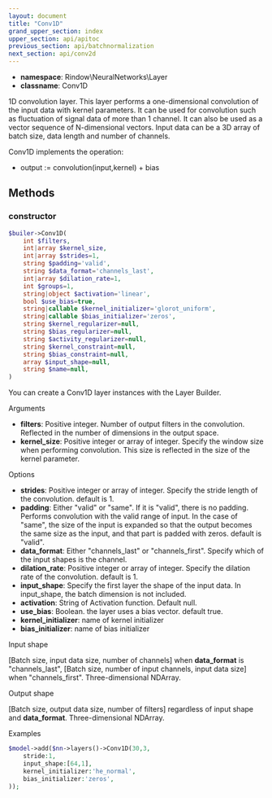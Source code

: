```yaml
---
layout: document
title: "Conv1D"
grand_upper_section: index
upper_section: api/apitoc
previous_section: api/batchnormalization
next_section: api/conv2d
---
```



- **namespace**: Rindow\NeuralNetworks\Layer
- **classname**: Conv1D

 1D convolution layer.
 This layer performs a one-dimensional convolution of the input data with kernel parameters.
 It can be used for convolution such as fluctuation of signal data of more than 1 channel.  It can also be used as a vector sequence of N-dimensional vectors.
 Input data can be a 3D array of batch size, data length and number of channels.

Conv1D implements the operation:

- output := convolution(input,kernel) + bias


Methods
-------

### constructor
```php
$builer->Conv1D(
    int $filters,
    int|array $kernel_size,
    int|array $strides=1,
    string $padding='valid',
    string $data_format='channels_last',
    int|array $dilation_rate=1,
    int $groups=1,
    string|object $activation='linear',
    bool $use_bias=true,
    string|callable $kernel_initializer='glorot_uniform',
    string|callable $bias_initializer='zeros',
    string $kernel_regularizer=null,
    string $bias_regularizer=null,
    string $activity_regularizer=null,
    string $kernel_constraint=null,
    string $bias_constraint=null,
    array $input_shape=null,
    string $name=null,
)
```
You can create a Conv1D layer instances with the Layer Builder.

Arguments

- **filters**: Positive integer. Number of output filters in the convolution. Reflected in the number of dimensions in the output space.
- **kernel_size**: Positive integer or array of integer. Specify the window size when performing convolution.  This size is reflected in the size of the kernel parameter.


Options

- **strides**: Positive integer or array of integer. Specify the stride length of the convolution. default is 1.
- **padding**: Either "valid" or "same". If it is "valid", there is no padding.  Performs convolution with the valid range of input.  In the case of "same", the size of the input is expanded so that the output becomes the same size as the input, and that part is padded with zeros. default is "valid".
- **data_format**: Either "channels_last" or "channels_first". Specify which of the input shapes is the channel.
- **dilation_rate**: Positive integer or array of integer. Specify the dilation rate of the convolution. default is 1.
- **input_shape**: Specify the first layer the shape of the input data. In input_shape, the batch dimension is not included.
- **activation**: String of Activation function. Default null.
- **use_bias**: Boolean. the layer uses a bias vector. default true.
- **kernel_initializer**: name of kernel initializer
- **bias_initializer**: name of bias initializer


Input shape

[Batch size, input data size, number of channels] when **data_format** is "channels_last", [Batch size, number of input channels, input data size] when "channels_first".
 Three-dimensional NDArray.

Output shape

[Batch size, output data size, number of filters] regardless of input shape and **data_format**.
 Three-dimensional NDArray.

Examples

```php
$model->add($nn->layers()->Conv1D(30,3,
    stride:1,
    input_shape:[64,1],
    kernel_initializer:'he_normal',
    bias_initializer:'zeros',
));
```
